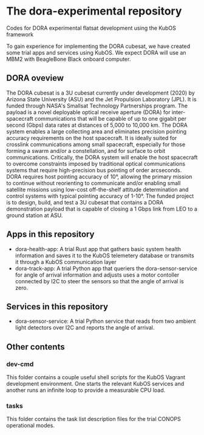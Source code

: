 # The dora-experimental repository
Codes for DORA experimental flatsat development using the KubOS framework

To gain experience for implementing the DORA cubesat, we have created some trial apps and services using KubOS.  We expect DORA will use an MBM2 with BeagleBone Black onboard computer.

## DORA oveview

The DORA cubesat is a 3U cubesat currently under development (2020) by Arizona State University (ASU) and the Jet Propulsion Laboratory (JPL).  It is funded through NASA's Smallsat Technology Partnerships program.  The payload is a novel deployable optical receive aperture (DORA) for inter-spacecraft communications that will be capable of up to one gigabit per second (Gbps) data rates at distances of 5,000 to 10,000 km. The DORA system enables a large collecting area and eliminates precision pointing accuracy requirements on the host spacecraft. It is ideally suited for crosslink communications among small spacecraft, especially for those forming a swarm and/or a constellation, and for surface to orbit communications. Critically, the DORA system will enable the host spacecraft to overcome constraints imposed by traditional optical communications systems that require high-precision bus pointing of order arcseconds. DORA requires host pointing accuracy of 10°, allowing the primary mission to continue without reorienting to communicate and/or enabling small satellite missions using low-cost off-the-shelf attitude determination and control systems with typical pointing accuracy of 1-10°. The funded project is to design, build, and test a 3U cubesat that contains a DORA demonstration payload that is capable of closing a 1 Gbps link from LEO to a ground station at ASU.  

## Apps in this repository

* dora-health-app: A trial Rust app that gathers basic system health information and saves it to the KubOS telemetery database or transmits it through a KubOS communication layer
* dora-track-app: A trial Python app that queriers the dora-sensor-service for angle of arrival information and adjusts uses a motor contoller connected by I2C to steer the sensors so that the angle of arrival is zero.

## Services in this repository

* dora-sensor-service:  A trial Python service that reads from two ambient light detectors over I2C and reports the angle of arrival.

## Other contents

### dev-cmd

This folder contains a couple useful shell scripts for the KubOS Vagrant development environment.  One starts the relevant KubOS services and another runs an infinite loop to provide a measurable CPU load.

### tasks

This folder contains the task list description files for the trial CONOPS operational modes.

